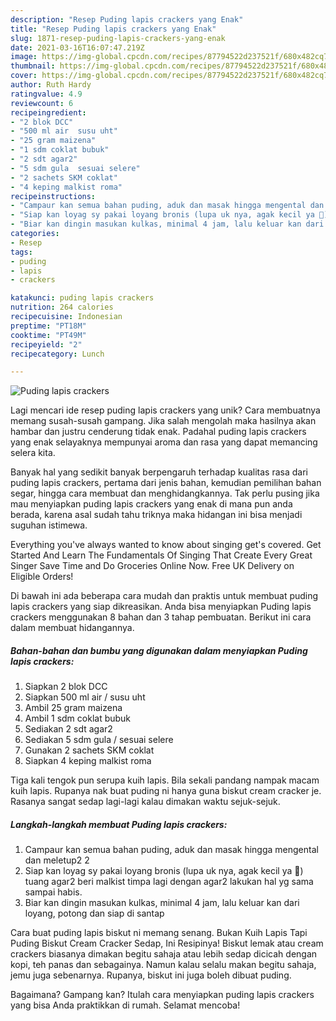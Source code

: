 ```yaml
---
description: "Resep Puding lapis crackers yang Enak"
title: "Resep Puding lapis crackers yang Enak"
slug: 1871-resep-puding-lapis-crackers-yang-enak
date: 2021-03-16T16:07:47.219Z
image: https://img-global.cpcdn.com/recipes/87794522d237521f/680x482cq70/puding-lapis-crackers-foto-resep-utama.jpg
thumbnail: https://img-global.cpcdn.com/recipes/87794522d237521f/680x482cq70/puding-lapis-crackers-foto-resep-utama.jpg
cover: https://img-global.cpcdn.com/recipes/87794522d237521f/680x482cq70/puding-lapis-crackers-foto-resep-utama.jpg
author: Ruth Hardy
ratingvalue: 4.9
reviewcount: 6
recipeingredient:
- "2 blok DCC"
- "500 ml air  susu uht"
- "25 gram maizena"
- "1 sdm coklat bubuk"
- "2 sdt agar2"
- "5 sdm gula  sesuai selere"
- "2 sachets SKM coklat"
- "4 keping malkist roma"
recipeinstructions:
- "Campaur kan semua bahan puding, aduk dan masak hingga mengental dan meletup2 2"
- "Siap kan loyag sy pakai loyang bronis (lupa uk nya, agak kecil ya 🤭) tuang agar2 beri malkist timpa lagi dengan agar2 lakukan hal yg sama sampai habis."
- "Biar kan dingin masukan kulkas, minimal 4 jam, lalu keluar kan dari loyang, potong dan siap di santap"
categories:
- Resep
tags:
- puding
- lapis
- crackers

katakunci: puding lapis crackers 
nutrition: 264 calories
recipecuisine: Indonesian
preptime: "PT18M"
cooktime: "PT49M"
recipeyield: "2"
recipecategory: Lunch

---
```



![Puding lapis crackers](https://img-global.cpcdn.com/recipes/87794522d237521f/680x482cq70/puding-lapis-crackers-foto-resep-utama.jpg)

Lagi mencari ide resep puding lapis crackers yang unik? Cara membuatnya memang susah-susah gampang. Jika salah mengolah maka hasilnya akan hambar dan justru cenderung tidak enak. Padahal puding lapis crackers yang enak selayaknya mempunyai aroma dan rasa yang dapat memancing selera kita.

Banyak hal yang sedikit banyak berpengaruh terhadap kualitas rasa dari puding lapis crackers, pertama dari jenis bahan, kemudian pemilihan bahan segar, hingga cara membuat dan menghidangkannya. Tak perlu pusing jika mau menyiapkan puding lapis crackers yang enak di mana pun anda berada, karena asal sudah tahu triknya maka hidangan ini bisa menjadi suguhan istimewa.

Everything you&#39;ve always wanted to know about singing get&#39;s covered. Get Started And Learn The Fundamentals Of Singing That Create Every Great Singer Save Time and Do Groceries Online Now. Free UK Delivery on Eligible Orders!


Di bawah ini ada beberapa cara mudah dan praktis untuk membuat puding lapis crackers yang siap dikreasikan. Anda bisa menyiapkan Puding lapis crackers menggunakan 8 bahan dan 3 tahap pembuatan. Berikut ini cara dalam membuat hidangannya.

<!--inarticleads1-->

##### Bahan-bahan dan bumbu yang digunakan dalam menyiapkan Puding lapis crackers:

1. Siapkan 2 blok DCC
1. Siapkan 500 ml air / susu uht
1. Ambil 25 gram maizena
1. Ambil 1 sdm coklat bubuk
1. Sediakan 2 sdt agar2
1. Sediakan 5 sdm gula / sesuai selere
1. Gunakan 2 sachets SKM coklat
1. Siapkan 4 keping malkist roma


Tiga kali tengok pun serupa kuih lapis. Bila sekali pandang nampak macam kuih lapis. Rupanya nak buat puding ni hanya guna biskut cream cracker je. Rasanya sangat sedap lagi-lagi kalau dimakan waktu sejuk-sejuk. 

<!--inarticleads2-->

##### Langkah-langkah membuat Puding lapis crackers:

1. Campaur kan semua bahan puding, aduk dan masak hingga mengental dan meletup2 2
1. Siap kan loyag sy pakai loyang bronis (lupa uk nya, agak kecil ya 🤭) tuang agar2 beri malkist timpa lagi dengan agar2 lakukan hal yg sama sampai habis.
1. Biar kan dingin masukan kulkas, minimal 4 jam, lalu keluar kan dari loyang, potong dan siap di santap


Cara buat puding lapis biskut ni memang senang. Bukan Kuih Lapis Tapi Puding Biskut Cream Cracker Sedap, Ini Resipinya! Biskut lemak atau cream crackers biasanya dimakan begitu sahaja atau lebih sedap dicicah dengan kopi, teh panas dan sebagainya. Namun kalau selalu makan begitu sahaja, jemu juga sebenarnya. Rupanya, biskut ini juga boleh dibuat puding. 

Bagaimana? Gampang kan? Itulah cara menyiapkan puding lapis crackers yang bisa Anda praktikkan di rumah. Selamat mencoba!
